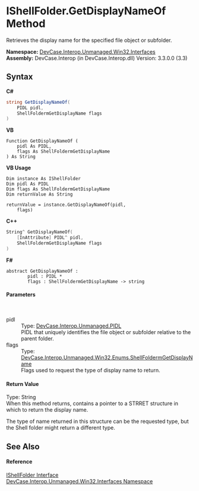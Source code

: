 # IShellFolder.GetDisplayNameOf Method 
 

Retrieves the display name for the specified file object or subfolder.

**Namespace:**&nbsp;<a href="N_DevCase_Interop_Unmanaged_Win32_Interfaces">DevCase.Interop.Unmanaged.Win32.Interfaces</a><br />**Assembly:**&nbsp;DevCase.Interop (in DevCase.Interop.dll) Version: 3.3.0.0 (3.3)

## Syntax

**C#**<br />
``` C#
string GetDisplayNameOf(
	PIDL pidl,
	ShellFoldermGetDisplayName flags
)
```

**VB**<br />
``` VB
Function GetDisplayNameOf ( 
	pidl As PIDL,
	flags As ShellFoldermGetDisplayName
) As String
```

**VB Usage**<br />
``` VB Usage
Dim instance As IShellFolder
Dim pidl As PIDL
Dim flags As ShellFoldermGetDisplayName
Dim returnValue As String

returnValue = instance.GetDisplayNameOf(pidl, 
	flags)
```

**C++**<br />
``` C++
String^ GetDisplayNameOf(
	[InAttribute] PIDL^ pidl, 
	ShellFoldermGetDisplayName flags
)
```

**F#**<br />
``` F#
abstract GetDisplayNameOf : 
        pidl : PIDL * 
        flags : ShellFoldermGetDisplayName -> string 

```


#### Parameters
&nbsp;<dl><dt>pidl</dt><dd>Type: <a href="T_DevCase_Interop_Unmanaged_PIDL">DevCase.Interop.Unmanaged.PIDL</a><br />PIDL that uniquely identifies the file object or subfolder relative to the parent folder.</dd><dt>flags</dt><dd>Type: <a href="T_DevCase_Interop_Unmanaged_Win32_Enums_ShellFoldermGetDisplayName">DevCase.Interop.Unmanaged.Win32.Enums.ShellFoldermGetDisplayName</a><br />Flags used to request the type of display name to return.</dd></dl>

#### Return Value
Type: String<br />When this method returns, contains a pointer to a STRRET structure in which to return the display name. 

 The type of name returned in this structure can be the requested type, but the Shell folder might return a different type.

## See Also


#### Reference
<a href="T_DevCase_Interop_Unmanaged_Win32_Interfaces_IShellFolder">IShellFolder Interface</a><br /><a href="N_DevCase_Interop_Unmanaged_Win32_Interfaces">DevCase.Interop.Unmanaged.Win32.Interfaces Namespace</a><br />